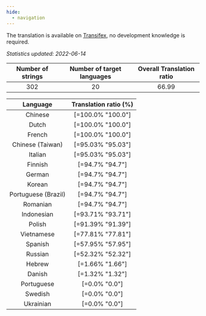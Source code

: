```yaml
---
hide:
  - navigation
---
```


<!--
DO NOT EDIT THIS FILE DIRECTLY.
It is generated automatically by transifex_stats.py in the scripts folder.
-->

The translation is available on [Transifex](https://www.transifex.com/quickosm/gui/), no development
knowledge is required.

*Statistics updated: 2022-06-14*

| Number of strings | Number of target languages | Overall Translation ratio |
|:-:|:-:|:-:|
302|20|66.99

| Language | Translation ratio (%) |
|:-:|:-:|
Chinese|[=100.0% "100.0"]|
Dutch|[=100.0% "100.0"]|
French|[=100.0% "100.0"]|
Chinese (Taiwan)|[=95.03% "95.03"]|
Italian|[=95.03% "95.03"]|
Finnish|[=94.7% "94.7"]|
German|[=94.7% "94.7"]|
Korean|[=94.7% "94.7"]|
Portuguese (Brazil)|[=94.7% "94.7"]|
Romanian|[=94.7% "94.7"]|
Indonesian|[=93.71% "93.71"]|
Polish|[=91.39% "91.39"]|
Vietnamese|[=77.81% "77.81"]|
Spanish|[=57.95% "57.95"]|
Russian|[=52.32% "52.32"]|
Hebrew|[=1.66% "1.66"]|
Danish|[=1.32% "1.32"]|
Portuguese|[=0.0% "0.0"]|
Swedish|[=0.0% "0.0"]|
Ukrainian|[=0.0% "0.0"]|

